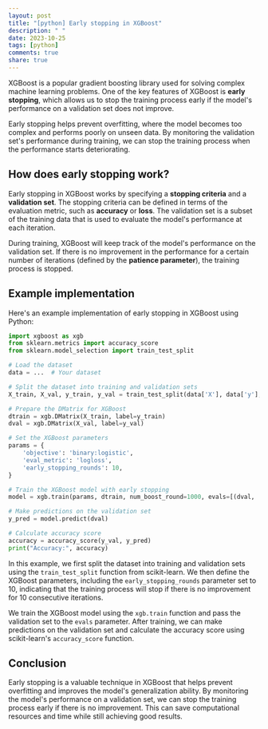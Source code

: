 ```yaml
---
layout: post
title: "[python] Early stopping in XGBoost"
description: " "
date: 2023-10-25
tags: [python]
comments: true
share: true
---
```


XGBoost is a popular gradient boosting library used for solving complex machine learning problems. One of the key features of XGBoost is **early stopping**, which allows us to stop the training process early if the model's performance on a validation set does not improve.

Early stopping helps prevent overfitting, where the model becomes too complex and performs poorly on unseen data. By monitoring the validation set's performance during training, we can stop the training process when the performance starts deteriorating.

## How does early stopping work?

Early stopping in XGBoost works by specifying a **stopping criteria** and a **validation set**. The stopping criteria can be defined in terms of the evaluation metric, such as **accuracy** or **loss**. The validation set is a subset of the training data that is used to evaluate the model's performance at each iteration.

During training, XGBoost will keep track of the model's performance on the validation set. If there is no improvement in the performance for a certain number of iterations (defined by the **patience parameter**), the training process is stopped.

## Example implementation

Here's an example implementation of early stopping in XGBoost using Python:

```python
import xgboost as xgb
from sklearn.metrics import accuracy_score
from sklearn.model_selection import train_test_split

# Load the dataset
data = ...  # Your dataset

# Split the dataset into training and validation sets
X_train, X_val, y_train, y_val = train_test_split(data['X'], data['y'], test_size=0.2)

# Prepare the DMatrix for XGBoost
dtrain = xgb.DMatrix(X_train, label=y_train)
dval = xgb.DMatrix(X_val, label=y_val)

# Set the XGBoost parameters
params = {
    'objective': 'binary:logistic',
    'eval_metric': 'logloss',
    'early_stopping_rounds': 10,
}

# Train the XGBoost model with early stopping
model = xgb.train(params, dtrain, num_boost_round=1000, evals=[(dval, 'validation')])

# Make predictions on the validation set
y_pred = model.predict(dval)

# Calculate accuracy score
accuracy = accuracy_score(y_val, y_pred)
print("Accuracy:", accuracy)
```

In this example, we first split the dataset into training and validation sets using the `train_test_split` function from scikit-learn. We then define the XGBoost parameters, including the `early_stopping_rounds` parameter set to 10, indicating that the training process will stop if there is no improvement for 10 consecutive iterations.

We train the XGBoost model using the `xgb.train` function and pass the validation set to the `evals` parameter. After training, we can make predictions on the validation set and calculate the accuracy score using scikit-learn's `accuracy_score` function.

## Conclusion

Early stopping is a valuable technique in XGBoost that helps prevent overfitting and improves the model's generalization ability. By monitoring the model's performance on a validation set, we can stop the training process early if there is no improvement. This can save computational resources and time while still achieving good results.